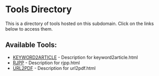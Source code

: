 # Tools Directory

This is a directory of tools hosted on this subdomain. Click on the links below to access them.

## Available Tools:
- [KEYWORD2ARTICLE](keyword2article.html) - Description for keyword2article.html
- [RJPP](rjpp.html) - Description for rjpp.html
- [URL2PDF](url2pdf.html) - Description for url2pdf.html
